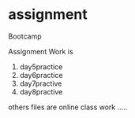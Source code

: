 # assignment
Bootcamp

Assignment Work is
1. day5practice
2. day6practice
3. day7practive
4. day8practive 

others files are online class work .....
